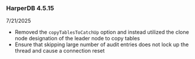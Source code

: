 ### HarperDB 4.5.15

7/21/2025

- Removed the `copyTablesToCatchUp` option and instead utilized the clone node designation of the leader node to copy tables
- Ensure that skipping large number of audit entries does not lock up the thread and cause a connection reset
